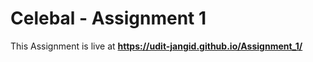 # **Celebal - Assignment 1**
This Assignment is live at **https://udit-jangid.github.io/Assignment_1/**
